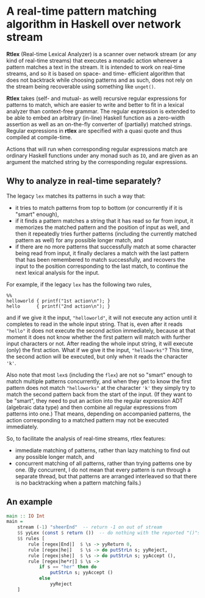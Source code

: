 # A real-time pattern matching algorithm in Haskell over network stream

**Rtlex** (Real-time Lexical Analyzer) is a scanner over network stream (or any kind of real-time streams) that executes a monadic action whenever a pattern matches a text in the stream. It is intended to work on real-time streams, and so it is based on space- and time- efficient algorithm that does not backtrack while choosing patterns and as such, does not rely on the stream being recoverable using something like `unget()`.

**Rtlex** takes (self- and mutual- as well) recursive regular expressions for patterns to match, which are easier to write and better to fit in a lexical analyzer than context-free grammar. The regular expression is extended to be able to embed an arbitrary (in-line) Haskell function as a zero-width assertion as well as an on-the-fly converter of (partially) matched strings. Regular expressions in **rtlex** are specified with a quasi quote and thus compiled at compile-time.

Actions that will run when corresponding regular expressions match are ordinary Haskell functions under any monad such as `IO`, and are given as an argument the matched string by the corresponding regular expressions.

## Why to analyze in real-time separately?

The legacy `lex` matches its patterns in such a way that:
- it tries to match patterns from top to bottom (or concurrently if it is "smart" enough),
- if it finds a pattern matches a string that it has read so far from input, it memorizes the matched pattern and the position of input as well, and then it repeatedly tries further patterns (including the currently matched pattern as well) for any possible longer match, and
- if there are no more patterns that successfully match at some character being read from input, it finally declares a match with the last pattern that has been remembered to match successfully, and recovers the input to the position corresponding to the last match, to continue the next lexical analysis for the input.

For example, if the legacy `lex` has the following two rules,
```
%%
helloworld { printf("1st action\n"); }
hello      { printf("2nd action\n"); }
```
and if we give it the input, `"helloworld"`, it will not execute any action until it completes to read in the whole input string. That is, even after it reads `"hello"` it does not execute the second action immediately, because at that moment it does not know whether the first pattern will match with further input characters or not. After reading the whole input string, it will execute (only) the first action. What if we give it the input, `"helloworks"`? This time, the second action will be executed, but only when it reads the character `'k'`.

Also note that most `lex`s (including the `flex`) are not so "smart" enough to match multiple patterns concurrently, and when they get to know the first pattern does not match `"helloworks"` at the character `'k'` they simply try to match the second pattern back from the start of the input. (If they want to be "smart", they need to put an action into the regular expression ADT (algebraic data type) and then combine all regular expressions from patterns into one.) That means, depending on accompanied patterns, the action corresponding to a matched pattern may not be executed immediately.

So, to facilitate the analysis of real-time streams, rtlex features:
- immediate matching of patterns, rather than lazy matching to find out any possible longer match, and
- concurrent matching of all patterns, rather than trying patterns one by one. (By concurrent, I do not mean that every pattern is run through a separate thread, but that patterns are arranged interleaved so that there is no backtracking when a pattern matching fails.)

## An example

```haskell
main :: IO Int
main =
    stream (-1) "sheerEnd"  -- return -1 on out of stream
    $$ yyLex (const $ return ())  -- do nothing with the reported "()"s from rules
    $$ rules [
        rule [regex|End|]  $ \s -> yyReturn 0,
        rule [regex|he|]   $ \s -> do putStrLn s; yyReject,
        rule [regex|she|]  $ \s -> do putStrLn s; yyAccept (),
        rule [regex|he*r|] $ \s ->
            if s == "her" then do
                putStrLn s; yyAccept ()
            else
                yyReject
    ]
```
